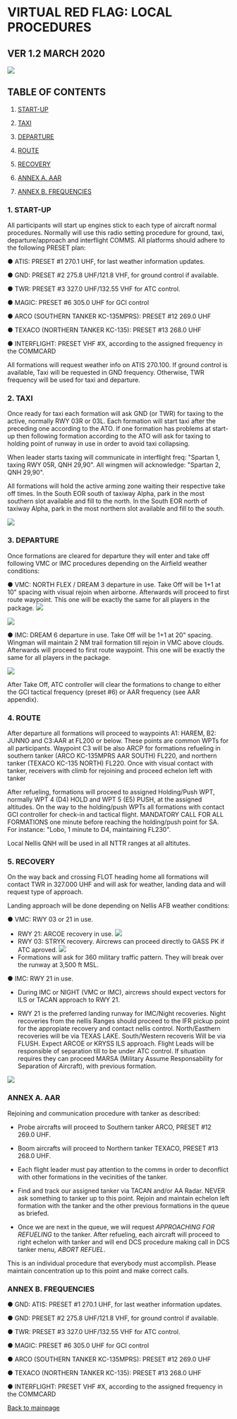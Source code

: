 # VIRTUAL RED FLAG: LOCAL PROCEDURES

## VER 1.2 MARCH 2020

![](../Images/LogovRF.JPG)



## TABLE OF CONTENTS

1.  [START-UP](#1--start-up) 

2.  [TAXI](#2--taxi)

3.  [DEPARTURE](#3--departure)

4.  [ROUTE](#4--route)

5.  [RECOVERY](#5--recovery)

6.  [ANNEX A. AAR](#annex-a-aar)

7.  [ANNEX B. FREQUENCIES](#annex-b-frequencies)


### 1.  **START-UP**

All participants will start up engines stick to each type of aircraft normal procedures. Normally will use this radio setting procedure for ground, taxi, departure/approach and interflight COMMS. All platforms should adhere to the following PRESET plan:

● ATIS: PRESET #1 270.1 UHF, for last weather information updates.

● GND:  PRESET #2 275.8 UHF/121.8 VHF, for ground control if available.

● TWR:  PRESET #3 327.0 UHF/132.55 VHF for ATC control.

● MAGIC:  PRESET #6 305.0 UHF for GCI control

● ARCO (SOUTHERN TANKER KC-135MPRS):  PRESET #12 269.0 UHF

● TEXACO (NORTHERN TANKER KC-135):    PRESET #13 268.0 UHF

● INTERFLIGHT: PRESET VHF #X, according to the assigned frequency in the COMMCARD

All formations will request weather info on ATIS 270.100. If ground control is available, Taxi will be requested in GND frequency. Otherwise, TWR frequency will be used for taxi and departure.


### 2.  **TAXI**

Once ready for taxi each formation will ask GND (or TWR) for taxing to the active, normally RWY 03R or 03L. Each formation will start taxi after the preceding one according to the ATO. If one formation has problems at start-up then
following formation according to the ATO will ask for taxing to holding point of runway in use in order to avoid taxi collapsing.

When leader starts taxing will communicate in interflight freq: "Spartan 1, taxing RWY 05R, QNH 29,90". All wingmen will acknowledge: "Spartan 2, QNH 29,90".

All formations will hold the active arming zone waiting their respective take off times. In the South EOR south of taxiway Alpha, park in the most southern slot available and fill to the north. In the South EOR north of taxiway Alpha, park in the most northern slot available and fill to the south.

![](../Images/NellisAFB.png)

### 3.  **DEPARTURE**

Once formations are cleared for departure they will enter and take off following VMC or IMC procedures depending on the Airfield weather conditions:

● VMC: NORTH FLEX / DREAM 3 departure in use. Take Off will be 1+1 at 10" spacing with visual rejoin when airborne. Afterwards will proceed to first route waypoint. This one will be exactly the same for all players in the package.
 ![](../Images/FlexTurnout.jpg)
 
 ![](../Images/FlexTurnoutRWY21.jpg)
 
● IMC: DREAM 6 departure in use. Take Off will be 1+1 at 20" spacing. Wingman will maintain 2 NM trail formation till rejoin in VMC above clouds. Afterwards will proceed to first route waypoint. This one will be exactly the same for all players in the package.

![](../Images/Dream6.jpg)

After Take Off, ATC controller will clear the formations to change to either the GCI tactical frequency (preset #6) or AAR frequency (see AAR appendix).


### 4.  **ROUTE**

After departure all formations will proceed to  waypoints A1: HAREM,  B2: JUNNO and C3:AAR at FL200 or below. These points are common WPTs for all participants. Waypoint C3 will be also ARCP for formations refueling in southern tanker (ARCO KC-135MPRS AAR SOUTH) FL220, and northern tanker (TEXACO KC-135 NORTH) FL220. Once with visual contact with tanker, receivers with climb for rejoining and proceed echelon left with tanker

After refueling, formations will proceed to assigned Holding/Push WPT, normally WPT 4 (D4) HOLD and WPT 5 (E5) PUSH, at the assigned altitudes. On the way to the holding/push WPTs all formations with contact GCI controller for check-in and tactical flight. MANDATORY CALL FOR ALL FORMATIONS one minute before reaching the holding/push point for SA. For instance: "Lobo, 1 minute to D4, maintaining FL230".

Local Nellis QNH will be used in all NTTR ranges at all altitutes.

### 5.  **RECOVERY**

On the way back and crossing FLOT heading home all formations will contact TWR in 327.000 UHF and will ask for weather, landing data and will request type of approach.

Landing approach will be done depending on Nellis AFB weather conditions:

● VMC: RWY 03 or 21 in use.
 - RWY 21: ARCOE recovery in use.
 ![](../Images/ArcoeRecovery.jpg)
 - RWY 03: STRYK recovery. Aircrews can proceed directly to GASS PK if ATC aproved.
 ![](../Images/StrykRecovery.jpg)
 - Formations will ask for 360 military traffic pattern. They will break over the runway at 3,500 ft MSL.
 
● IMC: RWY 21 in use.

 - During IMC or NIGHT (VMC or IMC), aircrews should expect vectors for ILS or TACAN approach to RWY 21.

 - RWY 21 is the preferred landing runway for IMC/Night recoveries. Night recoveries from the nellis Ranges should proceed to the IFR pickup point for the appropiate recovery and contact nellis control. North/Easthern recoveries will be via TEXAS LAKE. South/Western recoveris Will be via FLUSH. Expect ARCOE or KRYSS ILS approach. Flight Leads will be responsible of separation till to be under ATC control. If situation requires they can proceed MARSA (Military Assume Responsability for Separation of Aircraft), with previous formation.

![](../Images/ILS_RWY21.jpg)



### **ANNEX A. AAR**

 Rejoining and communication procedure with tanker as described:

 - Probe aircrafts will proceed to Southern tanker ARCO, PRESET #12 269.0 UHF.
 
 - Boom aircrafts will proceed to Northern tanker TEXACO, PRESET #13 268.0 UHF.
 
 - Each flight leader must pay attention to the comms in order to deconflict with other formations in the vecinities of the tanker.

 - Find and track our assigned tanker via TACAN and/or AA Radar. NEVER ask something to tanker up to this point. Rejoin and maintain  echelon left formation with the tanker and the other previous formations in the queue as briefed.

 - Once we are next in the queue, we will request _APPROACHING FOR REFUELING_ to the tanker. After refueling, each aircraft will proceed to right echelon with tanker and will end DCS procedure making call in DCS tanker menu, _ABORT REFUEL_.

This is an individual procedure that everybody must accomplish. Please maintain concentration up to this point and make correct calls.


### **ANNEX B. FREQUENCIES**

● GND: ATIS: PRESET #1 270.1 UHF, for last weather information updates.

● GND:  PRESET #2 275.8 UHF/121.8 VHF, for ground control if available.

● TWR:  PRESET #3 327.0 UHF/132.55 VHF for ATC control.

● MAGIC:  PRESET #6 305.0 UHF for GCI control

● ARCO (SOUTHERN TANKER KC-135MPRS):  PRESET #12 269.0 UHF

● TEXACO (NORTHERN TANKER KC-135):    PRESET #13 268.0 UHF

● INTERFLIGHT: PRESET VHF #X, according to the assigned frequency in the COMMCARD


[Back to mainpage](../README.md)

